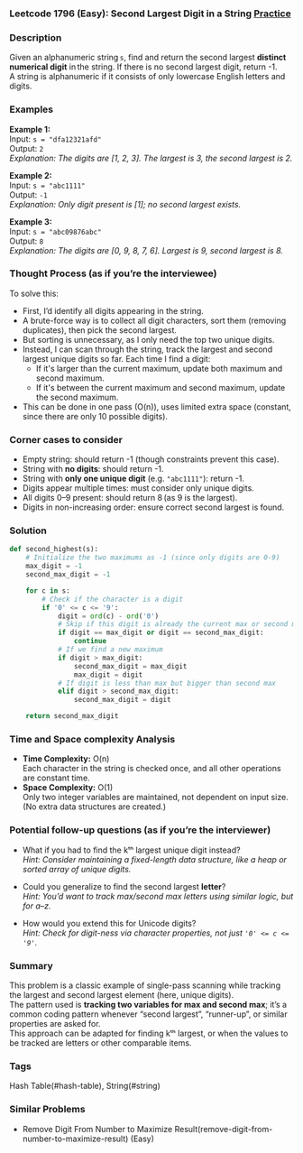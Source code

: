 ### Leetcode 1796 (Easy): Second Largest Digit in a String [Practice](https://leetcode.com/problems/second-largest-digit-in-a-string)

### Description  
Given an alphanumeric string `s`, find and return the second largest **distinct numerical digit** in the string. If there is no second largest digit, return -1.  
A string is alphanumeric if it consists of only lowercase English letters and digits.

### Examples  

**Example 1:**  
Input: `s = "dfa12321afd"`  
Output: `2`  
*Explanation: The digits are [1, 2, 3]. The largest is 3, the second largest is 2.*

**Example 2:**  
Input: `s = "abc1111"`  
Output: `-1`  
*Explanation: Only digit present is [1]; no second largest exists.*

**Example 3:**  
Input: `s = "abc09876abc"`  
Output: `8`  
*Explanation: The digits are [0, 9, 8, 7, 6]. Largest is 9, second largest is 8.*

### Thought Process (as if you’re the interviewee)  
To solve this:
- First, I’d identify all digits appearing in the string.
- A brute-force way is to collect all digit characters, sort them (removing duplicates), then pick the second largest.
- But sorting is unnecessary, as I only need the top two unique digits.
- Instead, I can scan through the string, track the largest and second largest unique digits so far. Each time I find a digit:
  - If it's larger than the current maximum, update both maximum and second maximum.
  - If it's between the current maximum and second maximum, update the second maximum.
- This can be done in one pass (O(n)), uses limited extra space (constant, since there are only 10 possible digits).

### Corner cases to consider  
- Empty string: should return -1 (though constraints prevent this case).
- String with **no digits**: should return -1.
- String with **only one unique digit** (e.g. `"abc1111"`): return -1.
- Digits appear multiple times: must consider only unique digits.
- All digits 0–9 present: should return 8 (as 9 is the largest).
- Digits in non-increasing order: ensure correct second largest is found.

### Solution

```python
def second_highest(s):
    # Initialize the two maximums as -1 (since only digits are 0-9)
    max_digit = -1
    second_max_digit = -1

    for c in s:
        # Check if the character is a digit
        if '0' <= c <= '9':
            digit = ord(c) - ord('0')
            # Skip if this digit is already the current max or second max
            if digit == max_digit or digit == second_max_digit:
                continue
            # If we find a new maximum
            if digit > max_digit:
                second_max_digit = max_digit
                max_digit = digit
            # If digit is less than max but bigger than second max
            elif digit > second_max_digit:
                second_max_digit = digit

    return second_max_digit
```

### Time and Space complexity Analysis  

- **Time Complexity:** O(n)  
  Each character in the string is checked once, and all other operations are constant time.
- **Space Complexity:** O(1)  
  Only two integer variables are maintained, not dependent on input size. (No extra data structures are created.)

### Potential follow-up questions (as if you’re the interviewer)  

- What if you had to find the kᵗʰ largest unique digit instead?  
  *Hint: Consider maintaining a fixed-length data structure, like a heap or sorted array of unique digits.*

- Could you generalize to find the second largest **letter**?  
  *Hint: You’d want to track max/second max letters using similar logic, but for a–z.*

- How would you extend this for Unicode digits?  
  *Hint: Check for digit-ness via character properties, not just `'0' <= c <= '9'`.*

### Summary
This problem is a classic example of single-pass scanning while tracking the largest and second largest element (here, unique digits).  
The pattern used is **tracking two variables for max and second max**; it’s a common coding pattern whenever “second largest”, “runner-up”, or similar properties are asked for.  
This approach can be adapted for finding kᵗʰ largest, or when the values to be tracked are letters or other comparable items.

### Tags
Hash Table(#hash-table), String(#string)

### Similar Problems
- Remove Digit From Number to Maximize Result(remove-digit-from-number-to-maximize-result) (Easy)